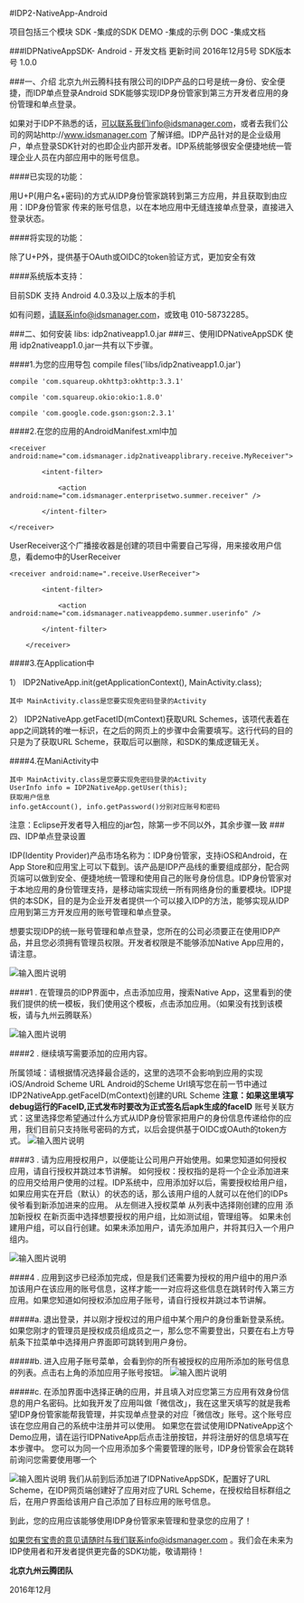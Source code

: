 #IDP2-NativeApp-Android

项目包括三个模块
SDK    -集成的SDK
DEMO   -集成的示例
DOC    -集成文档

###IDPNativeAppSDK- Android - 开发文档
更新时间 2016年12月5号
SDK版本号 1.0.0

###一、介绍
北京九州云腾科技有限公司的IDP产品的口号是统一身份、安全便捷，而IDP单点登录Android SDK能够实现IDP身份管家到第三方开发者应用的身份管理和单点登录。


如果对于IDP不熟悉的话，可以联系我们info@idsmanager.com，或者去我们公司的网站http://www.idsmanager.com 了解详细。IDP产品针对的是企业级用户，单点登录SDK针对的也即企业内部开发者。IDP系统能够很安全便捷地统一管理企业人员在内部应用中的账号信息。

####已实现的功能：

用U+P(用户名+密码)的方式从IDP身份管家跳转到第三方应用，并且获取到由应用：IDP身份管家 传来的账号信息，以在本地应用中无缝连接单点登录，直接进入登录状态。

####将实现的功能：

除了U+P外，提供基于OAuth或OIDC的token验证方式，更加安全有效

####系统版本支持： 

目前SDK 支持 Android 4.0.3及以上版本的手机

如有问题，请联系info@idsmanager.com，或致电 010-58732285。


###二、如何安装
libs:
    idp2nativeapp1.0.jar
###三、使用IDPNativeAppSDK
使用 idp2nativeapp1.0.jar一共有以下步骤。

####1.为您的应用导包
    compile files('libs/idp2nativeapp1.0.jar')

    compile 'com.squareup.okhttp3:okhttp:3.3.1'

    compile 'com.squareup.okio:okio:1.8.0'

    compile 'com.google.code.gson:gson:2.3.1'

####2.在您的应用的AndroidManifest.xml中加

    <receiver android:name="com.idsmanager.idp2nativeapplibrary.receive.MyReceiver">

            <intent-filter>

                <action android:name="com.idsmanager.enterprisetwo.summer.receiver" />

            </intent-filter>

    </receiver>

UserReceiver这个广播接收器是创建的项目中需要自己写得，用来接收用户信息，看demo中的UserReceiver

    <receiver android:name=".receive.UserReceiver">

            <intent-filter>

                <action android:name="com.idsmanager.nativeappdemo.summer.userinfo" />

            </intent-filter>

        </receiver>

####3.在Application中

   1） IDP2NativeApp.init(getApplicationContext(), MainActivity.class);

    其中 MainActivity.class是您要实现免密码登录的Activity

   2） IDP2NativeApp.getFacetID(mContext)获取URL Schemes，该项代表着在app之间跳转的唯一标识，在之后的网页上的步骤中会需要填写。这行代码的目的只是为了获取URL Scheme，获取后可以删除，和SDK的集成逻辑无关。

####4.在ManiActivity中

    其中 MainActivity.class是您要实现免密码登录的Activity
    UserInfo info = IDP2NativeApp.getUser(this);
    获取用户信息
    info.getAccount(), info.getPassword()分别对应账号和密码

注意：Eclipse开发者导入相应的jar包，除第一步不同以外，其余步骤一致
###四、IDP单点登录设置

IDP(Identity Provider)产品市场名称为：IDP身份管家，支持iOS和Android，在App Store和应用宝上可以下载到。该产品是IDP产品线的重要组成部分，配合网页端可以做到安全、便捷地统一管理和使用自己的账号身份信息。IDP身份管家对于本地应用的身份管理支持，是移动端实现统一所有网络身份的重要模块。IDP提供的本SDK，目的是为企业开发者提供一个可以接入IDP的方法，能够实现从IDP应用到第三方开发应用的账号管理和单点登录。


想要实现IDP的统一账号管理和单点登录，您所在的公司必须要正在使用IDP产品，并且您必须拥有管理员权限。开发者权限是不能够添加Native App应用的，请注意。

![输入图片说明](http://git.oschina.net/uploads/images/2016/1223/161718_c856384b_1034121.gif "在这里输入图片标题")




####1 . 在管理员的IDP界面中，点击添加应用，搜索Native App，这里看到的使我们提供的统一模板，我们使用这个模板，点击添加应用。（如果没有找到该模板，请与九州云腾联系）

![输入图片说明](http://git.oschina.net/uploads/images/2016/1223/161930_1ac1483a_1034121.png "在这里输入图片标题")


####2 . 继续填写需要添加的应用内容。

所属领域：请根据情况选择最合适的，这里的选项不会影响到应用的实现
iOS/Android Scheme URL
Android的Scheme Url填写您在前一节中通过 IDP2NativeApp.getFaceID(mContext)创建的URL Scheme
 **注意：如果这里填写debug运行的FaceID,正式发布时要改为正式签名后apk生成的faceID** 
账号关联方式：这里选择您希望通过什么方式从IDP身份管家把用户的身份信息传递给你的应用，我们目前只支持账号密码的方式，以后会提供基于OIDC或OAuth的token方式。
![输入图片说明](http://git.oschina.net/uploads/images/2016/1223/162044_774f4a0e_1034121.png "在这里输入图片标题")



####3 . 请为应用授权用户，以便能让公司用户开始使用。如果您知道如何授权应用，请自行授权并跳过本节讲解。
如何授权：授权指的是将一个企业添加进来的应用交给用户使用的过程。IDP系统中，应用添加好以后，需要授权给用户组，如果应用实在开启（默认）的状态的话，那么该用户组的人就可以在他们的IDPs侯爷看到新添加进来的应用。
从左侧进入授权菜单
从列表中选择刚创建的应用
添加新授权
在新页面中选择想要授权的用户组，比如测试组，管理组等。
如果未创建用户组，可以自行创建。如果未添加用户，请先添加用户，并将其归入一个用户组内。

![输入图片说明](http://git.oschina.net/uploads/images/2016/1223/162137_388930bb_1034121.png "在这里输入图片标题")

####4 . 应用到这步已经添加完成，但是我们还需要为授权的用户组中的用户添加该用户在该应用的账号信息，这样才能一一对应将这些信息在跳转时传入第三方应用。如果您知道如何授权添加应用子账号，请自行授权并跳过本节讲解。

#####a. 退出登录，并以刚才授权过的用户组中某个用户的身份重新登录系统。如果您刚才的管理员是授权成员组成员之一，那么您不需要登出，只要在右上方导航条下拉菜单中选择用户界面即可跳转到用户身份。

#####b. 进入应用子账号菜单，会看到你的所有被授权的应用所添加的账号信息的列表。点击右上角的添加应用子账号按钮。
![输入图片说明](http://git.oschina.net/uploads/images/2016/1223/162207_2a2ca90b_1034121.png "在这里输入图片标题")

#####c. 在添加界面中选择正确的应用，并且填入对应您第三方应用有效身份信息的用户名密码。比如我开发了应用叫做「微信改」，我在这里天填写的就是我希望IDP身份管家能帮我管理，并实现单点登录的对应「微信改」账号。这个账号应该在您应用自己的系统中注册并可以使用。
如果您在尝试使用IDPNativeApp这个Demo应用，请在运行IDPNativeApp后点击注册按钮，并将注册好的信息填写在本步骤中。
您可以为同一个应用添加多个需要管理的账号，IDP身份管家会在跳转前询问您需要使用哪一个

![输入图片说明](http://git.oschina.net/uploads/images/2016/1223/162241_ccffc1a9_1034121.png "在这里输入图片标题")
我们从前到后添加进了IDPNativeAppSDK，配置好了URL Scheme，在IDP网页端创建好了应用对应了URL Scheme，在授权给目标群组之后，在用户界面给该用户自己添加了目标应用的账号信息。


到此，您的应用应该能够使用IDP身份管家来管理和登录您的应用了！



如果您有宝贵的意见请随时与我们联系info@idsmanager.com 。我们会在未来为IDP使用者和开发者提供更完备的SDK功能，敬请期待！


 **北京九州云腾团队** 

2016年12月
